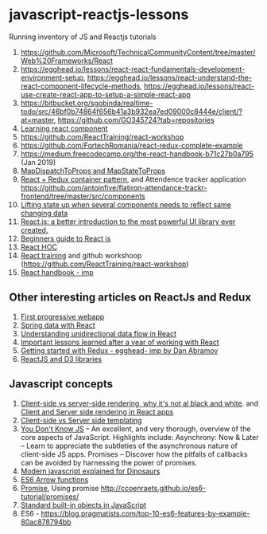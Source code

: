 # javascript-reactjs-lessons
Running inventory of JS and Reactjs tutorials

1. https://github.com/Microsoft/TechnicalCommunityContent/tree/master/Web%20Frameworks/React
2. https://egghead.io/lessons/react-react-fundamentals-development-environment-setup, https://egghead.io/lessons/react-understand-the-react-component-lifecycle-methods, https://egghead.io/lessons/react-use-create-react-app-to-setup-a-simple-react-app
3. https://bitbucket.org/sgobinda/realtime-todo/src/46bf0b74864f656b41a3b932ea7ed09000c8444e/client/?at=master, https://github.com/GO345724?tab=repositories
4. [Learning react component](https://reactjs.org/docs/react-component.html?)
5. https://github.com/ReactTraining/react-workshop
6. https://github.com/FortechRomania/react-redux-complete-example
7. https://medium.freecodecamp.org/the-react-handbook-b71c27b0a795 (Jan 2019)
8. [MapDispatchToProps and MapStateToProps](https://learn.co/lessons/map-dispatch-to-props-readme)
9. [React + Redux container pattern](https://www.thegreatcodeadventure.com/the-react-plus-redux-container-pattern/), and Attendence tracker application https://github.com/antoinfive/flatiron-attendance-trackr-frontend/tree/master/src/components
10. [Lifting state up when several components needs to reflect same changing data](https://reactjs.org/docs/lifting-state-up.html)
11. [React.js: a better introduction to the most powerful UI library ever created.](https://hackernoon.com/react-js-a-better-introduction-to-the-most-powerful-ui-library-ever-created-ecd96e8f4621)
12. [Beginners guide to React js](https://blog.usejournal.com/a-beginners-guide-to-react-36b19943d58f)
13. [React HOC](https://tech.io/playgrounds/8595/reactjs-higher-order-components-tutorial)
14. [React training](https://reacttraining.com/) and github workshoop (https://github.com/ReactTraining/react-workshop)
15. [React handbook - imp](https://medium.freecodecamp.org/the-react-handbook-b71c27b0a795)

## Other interesting articles on ReactJs and Redux
1. [First progressive webapp](https://developers.google.com/web/fundamentals/codelabs/your-first-pwapp/)
2. [Spring data with React](https://github.com/spring-guides/tut-react-and-spring-data-rest)
3. [Understanding unidirectional data flow in React](https://medium.com/@lizdenhup/understanding-unidirectional-data-flow-in-react-3e3524c09d8e)
4. [Important lessons learned after a year of working with React](https://medium.freecodecamp.org/mindset-lessons-from-a-year-with-react-1de862421981)
5. [Getting started with Redux - egghead- imp by Dan Abramov](https://egghead.io/courses/getting-started-with-redux)
6. [ReactJS and D3 libraries](https://medium.com/@smashingmag/bringing-together-react-d3-and-their-ecosystem-dde80de29755)

## Javascript concepts
1. [Client-side vs server-side rendering, why it's not al black and white](https://medium.freecodecamp.org/what-exactly-is-client-side-rendering-and-hows-it-different-from-server-side-rendering-bd5c786b340d). and [Client and Server side rendering in React apps](https://hackernoon.com/server-side-vs-client-side-rendering-in-react-apps-443efd6f2e87) 
2. [Client-side vs Server side templating](https://stackoverflow.com/questions/29270384/client-side-vs-server-side-templating-which-one)
3. [You Don't Know JS](https://github.com/getify/You-Dont-Know-JS) – An excellent, and very thorough, overview of the core aspects of JavaScript. Highlights include:
Asynchrony: Now & Later – Learn to appreciate the subtleties of the asynchronous nature of client-side JS apps.
Promises – Discover how the pitfalls of callbacks can be avoided by harnessing the power of promises.
4. [Modern javascript explained for Dinosaurs](https://medium.com/the-node-js-collection/modern-javascript-explained-for-dinosaurs-f695e9747b70)
5. [ES6 Arrow functions](https://medium.freecodecamp.org/when-and-why-you-should-use-es6-arrow-functions-and-when-you-shouldnt-3d851d7f0b26) 
6. [Promise](https://developer.mozilla.org/en-US/docs/Web/JavaScript/Reference/Global_Objects/Promise), Using promise http://ccoenraets.github.io/es6-tutorial/promises/
7. [Standard built-in objects in JavaScript](https://developer.mozilla.org/en-US/docs/Web/JavaScript/Reference/Global_Objects#Control_abstraction_objects)
8. ES6 - https://blog.pragmatists.com/top-10-es6-features-by-example-80ac878794bb
